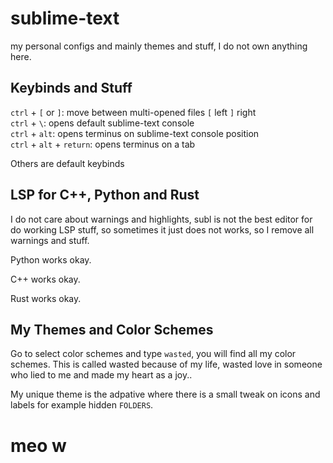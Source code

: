 # sublime-text

my personal configs and mainly themes and stuff, I do not own anything here.

## Keybinds and Stuff

`ctrl` + `[` or `]`: move between multi-opened files `[` left `]` right  
`ctrl` + `\`: opens default sublime-text console  
`ctrl` + `alt`: opens terminus on sublime-text console position  
`ctrl` + `alt` + `return`: opens terminus on a tab

Others are default keybinds

## LSP for C++, Python and Rust

I do not care about warnings and highlights, subl is not the best editor for do working LSP stuff,
so sometimes it just does not works, so I remove all warnings and stuff.

Python works okay.

C++ works okay.

Rust works okay.

## My Themes and Color Schemes

Go to select color schemes and type `wasted`, you will find all my color schemes. This is called wasted because of my life, wasted love in someone who lied to me and made my heart as a joy..

My unique theme is the adpative where there is a small tweak on icons and labels for example hidden `FOLDERS`.

# meo w
